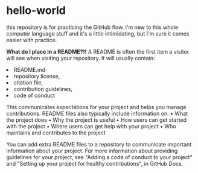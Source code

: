 # hello-world
this repository is for practicing the GitHub flow.
I'm new to this whole computer language stuff and it's a little intimidating, but I'm sure it comes easier with practice.

**What do I place in a README?!!**
    A README is often the first item a visitor will see when visiting your repository. 
    It will usually contain:
        <nl>
<li> README.md
<li> repository license, 
<li> citation file, 
<li> contribution guidelines, 
<li> code of conduct
</nl>

This communicates expectations for your project and helps you manage contributions. README files also typically include information on:
        • What the project does
        • Why the project is useful
        • How users can get started with the project
        • Where users can get help with your project
        • Who maintains and contributes to the project

You can add  extra README files to a repository to communicate important information about your project. 
For more information about providing guidelines for your project, see "Adding a code of conduct to your project" and "Setting up your project for healthy contributions", in GitHub Docs.
